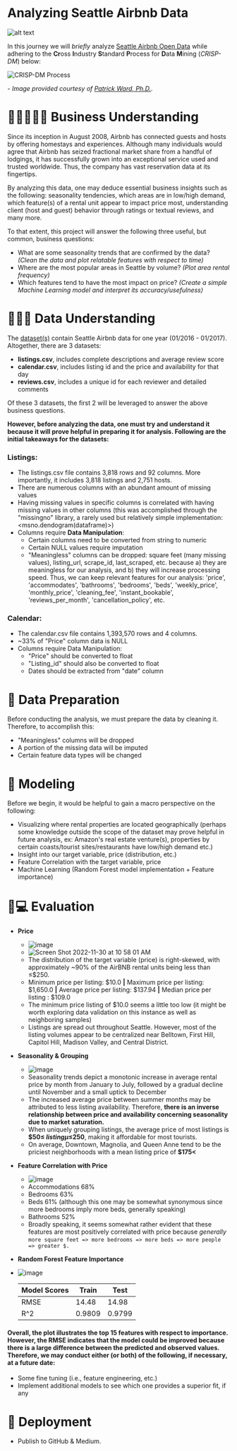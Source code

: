 # Analyzing Seattle Airbnb Data
![alt text](http://u.realgeeks.media/stevekennedy/old_wp/_wp-content_uploads_2017_01_AirbnbSeattle470x246.jpg)

In this journey we will *briefly* analyze [Seattle Airbnb Open Data](https://www.kaggle.com/datasets/airbnb/seattle) while adhering to the **Cr**oss **I**ndustry **S**tandard **P**rocess for **D**ata **M**ining (*CRISP-DM*) below:

![CRISP-DM Process](http://optimumsportsperformance.com/blog/wp-content/uploads/2019/12/Screen-Shot-2019-12-14-at-10.12.35-PM-768x423.png)

*- Image provided courtesy of [Patrick Ward, Ph.D.](http://optimumsportsperformance.com/blog/data-analysis-template-in-r-markdown-jupyter-notebook/).*


# 👨‍💼🤝👨‍💼 Business Understanding
Since its inception in August 2008, Airbnb has connected guests and hosts by offering homestays and experiences. Although many individuals would agree that Airbnb has seized fractional market share from a handful of lodgings, it has successfully grown into an exceptional service used and trusted worldwide. Thus, the company has vast reservation data at its fingertips. 

By analyzing this data, one may deduce essential business insights such as the following: seasonality tendencies, which areas are in low/high demand, which feature(s) of a rental unit appear to impact price most, understanding client (host and guest) behavior through ratings or textual reviews, and many more.

To that extent, this project will answer the following three useful, but common, business questions:
- What are some seasonality trends that are confirmed by the data?  *(Clean the data and plot relatable features with respect to time)*
- Where are the most popular areas in Seattle by volume?  *(Plot area rental frequency)*
- Which features tend to have the most impact on price?  *(Create a simple Machine Learning model and interpret its accuracy/usefulness)*

# 🤔👨‍💻 Data Understanding
The [dataset(s)](https://www.kaggle.com/datasets/airbnb/seattle) contain Seattle Airbnb data for one year (01/2016 - 01/2017). Altogether, there are 3 datasets: 
- **listings.csv**, includes complete descriptions and average review score
- **calendar.csv**, includes listing id and the price and availability for that day
- **reviews.csv**, includes a unique id for each reviewer and detailed comments 

Of these 3 datasets, the first 2 will be leveraged to answer the above business questions.

**However, before analyzing the data, one must try and understand it because it will prove helpful in preparing it for analysis.
Following are the initial takeaways for the datasets:**

### Listings:
- The listings.csv file contains 3,818 rows and 92 columns. More importantly, it includes 3,818 listings and 2,751 hosts.
- There are numerous columns with an abundant amount of missing values
- Having missing values in specific columns is correlated with having missing values in other columns (this was accomplished through the "missingno" library, a rarely used but relatively simple implementation: <msno.dendogram(dataframe)>)
- Columns require **Data Manipulation**:
    - Certain columns need to be converted from string to numeric
    - Certain NULL values require imputation
    - "Meaningless" columns can be dropped: square feet (many missing values), listing_url, scrape_id, last_scraped, etc. because a) they are meaningless for our analysis, and b) they will increase processing speed. Thus, we can keep relevant features for our analysis: 'price', 'accommodates', 'bathrooms', 'bedrooms', 'beds', 'weekly_price', 'monthly_price', 'cleaning_fee', 'instant_bookable', 'reviews_per_month', 'cancellation_policy', etc.

### Calendar:
- The calendar.csv file contains 1,393,570 rows and 4 columns.
- ~33% of "Price" column data is NULL
- Columns require Data Manipulation:
    - "Price" should be converted to float
    - "Listing_id" should also be converted to float
    - Dates should be extracted from "date" column

# 🧹 Data Preparation
Before conducting the analysis, we must prepare the data by cleaning it. Therefore, to accomplish this:
- "Meaningless" columns will be dropped
- A portion of the missing data will be imputed
- Certain feature data types will be changed

# 🤖 Modeling
Before we begin, it would be helpful to gain a macro perspective on the following: 
- Visualizing where rental properties are located geographically (perhaps some knowledge outside the scope of the dataset may prove helpful in future analysis, ex: Amazon's real estate venture(s), properties by certain coasts/tourist sites/restaurants have low/high demand etc.)
- Insight into our target variable, price (distribution, etc.)
- Feature Correlation with the target variable, price
- Machine Learning (Random Forest model implementation + Feature importance)

# 🧐💻 Evaluation
- **Price**
    - ![image](https://user-images.githubusercontent.com/35614192/204840519-e4a4082b-fb99-46e6-a7b9-e566d1c73b40.png)
    - ![Screen Shot 2022-11-30 at 10 58 01 AM](https://user-images.githubusercontent.com/35614192/204846595-c85b815e-c173-413c-9f93-b3d074267628.png)
    - The distribution of the target variable (price) is right-skewed, with approximately ~90% of the AirBNB rental units being less than ≤$250.
    - Minimum price per listing: $10.0 **|** Maximum price per listing: $1,650.0 **|** Average price per listing: $137.94 **|** Median price per listing : $109.0
    - The minimum price listing of $10.0 seems a little too low (it might be worth exploring data validation on this instance as well as neighboring samples)
    - Listings are spread out throughout Seattle. However, most of the listing volumes appear to be centralized near Belltown, First Hill, Capitol Hill, Madison Valley, and Central District. 

- **Seasonality & Grouping**
    - ![image](https://user-images.githubusercontent.com/35614192/204839627-405775c1-4573-4bb4-bf5e-3b7399d13678.png)
    - Seasonality trends depict a monotonic increase in average rental price by month from January to July, followed by a gradual decline until November and a small uptick to December
    - The increased average price between summer months may be attributed to less listing availability. Therefore, **there is an inverse relationship between price and availability concerning seasonality due to market saturation.**
    - When uniquely grouping listings, the average price of most listings is **$50≤ $listingµ ≤$250**, making it affordable for most tourists.
    - On average, Downtown, Magnolia, and Queen Anne tend to be the priciest neighborhoods with a mean listing price of **$175<**

- **Feature Correlation with Price**
    - ![image](https://user-images.githubusercontent.com/35614192/204838297-92c9f8db-ddd3-43b4-a0e2-4b9a8aef6860.png)
    - Accommodations 68%
    - Bedrooms 63%
    - Beds 61% (although this one may be somewhat synonymous since more bedrooms imply more beds, generally speaking)
    - Bathrooms 52%
    - Broadly speaking, it seems somewhat rather evident that these features are most positively correlated with price because *generally* `more square feet => more bedrooms => more beds => more people => greater $.`

- **Random Forest Feature Importance**
- ![image](https://user-images.githubusercontent.com/35614192/204841466-3238bacb-14c1-4a0f-a258-0402dcbef62f.png)

    | Model Scores  | Train         | Test          | 
    | ------------- | ------------- | ------------- | 
    | RMSE          | 14.48         | 14.98         | 
    | R^2           | 0.9809        | 0.9799        | 

#### Overall, the plot illustrates the top 15 features with respect to importance. However, the RMSE indicates that the model could be improved because there is a large difference between the predicted and observed values. Therefore, we may conduct either (or both) of the following, if necessary, at a future date:
- Some fine tuning (i.e., feature engineering, etc.) 
- Implement additional models to see which one provides a superior fit, if any

# 🚀 Deployment
- Publish to GitHub & Medium.
